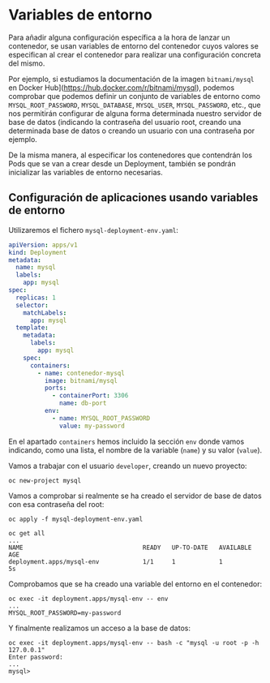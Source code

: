 # Variables de entorno

Para añadir alguna configuración específica a la hora de lanzar un contenedor, se usan variables de entorno  del contenedor cuyos valores se especifican al crear el contenedor para realizar una configuración concreta del mismo.

Por ejemplo, si estudiamos la documentación de la imagen `bitnami/mysql` en Docker Hub](https://hub.docker.com/r/bitnami/mysql), podemos comprobar que podemos definir un conjunto de variables de entorno como `MYSQL_ROOT_PASSWORD`, `MYSQL_DATABASE`, `MYSQL_USER`,
`MYSQL_PASSWORD`, etc., que nos permitirán configurar de alguna forma determinada nuestro servidor de base de datos (indicando la contraseña
del usuario root, creando una determinada base de datos o creando un usuario con una contraseña por ejemplo.

De la misma manera, al especificar los contenedores que contendrán los Pods que se van a crear desde un Deployment, también se pondrán inicializar las variables de entorno necesarias.

## Configuración de aplicaciones usando variables de entorno

Utilizaremos el fichero `mysql-deployment-env.yaml`:

```yaml
apiVersion: apps/v1
kind: Deployment
metadata:
  name: mysql
  labels:
    app: mysql
spec:
  replicas: 1
  selector:
    matchLabels:
      app: mysql
  template:
    metadata:
      labels:
        app: mysql
    spec:
      containers:
        - name: contenedor-mysql
          image: bitnami/mysql
          ports:
            - containerPort: 3306
              name: db-port
          env:
            - name: MYSQL_ROOT_PASSWORD
              value: my-password
```

En el apartado `containers` hemos incluido la sección `env` donde vamos indicando, como una lista, el nombre de la variable (`name`) y
su valor (`value`). 

Vamos a trabajar con el usuario `developer`, creando un nuevo proyecto:

    oc new-project mysql

Vamos a comprobar si realmente se ha creado el servidor de base de datos con esa contraseña del root:

    oc apply -f mysql-deployment-env.yaml

    oc get all
    ...
    NAME                                 READY   UP-TO-DATE   AVAILABLE   AGE
    deployment.apps/mysql-env            1/1     1            1           5s

  Comprobamos que se ha creado una variable del entorno en el contenedor:

    oc exec -it deployment.apps/mysql-env -- env
    ...
    MYSQL_ROOT_PASSWORD=my-password

Y finalmente realizamos un acceso a la base de datos:
    
    oc exec -it deployment.apps/mysql-env -- bash -c "mysql -u root -p -h 127.0.0.1"
    Enter password:
    ...
    mysql>

